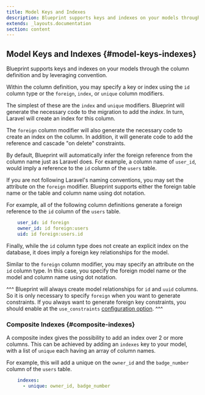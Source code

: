 ```yaml
---
title: Model Keys and Indexes
description: Blueprint supports keys and indexes on your models through the column definition and by leveraging convention.
extends: _layouts.documentation
section: content
---
```

## Model Keys and Indexes {#model-keys-indexes}
Blueprint supports keys and indexes on your models through the column definition and by leveraging convention.

Within the column definition, you may specify a key or index using the `id` column type or the `foreign`, `index`, or `unique` column modifiers.

The simplest of these are the `index` and `unique` modifiers. Blueprint will generate the necessary code to the migration to add the _index_. In turn, Laravel will create an index for this column.

The `foreign` column modifier will also generate the necessary code to create an index on the column. In addition, it will generate code to add the reference and cascade "on delete" constraints.

By default, Blueprint will automatically infer the foreign reference from the column name just as Laravel does. For example, a column name of `user_id`, would imply a reference to the `id` column of the `users` table.

If you are not following Laravel's naming conventions, you may set the attribute on the `foreign` modifier. Blueprint supports either the foreign table name or the table and column name using dot notation.

For example, all of the following column definitions generate a foreign reference to the `id` column of the `users` table.

```yaml
    user_id: id foreign
    owner_id: id foreign:users
    uid: id foreign:users.id
```

Finally, while the `id` column type does not create an explicit index on the database, it does imply a foreign key relationships for the model.

Similar to the `foreign` column modifier, you may specify an attribute on the `id` column type. In this case, you specify the foreign model name or the model and column name using dot notation.

^^^
Blueprint will always create model relationships for `id` and `uuid` columns. So it is only necessary to specify `foreign` when you want to generate constraints. If you always want to generate foreign key constraints, you should enable at the `use_constraints` [configuration option](/docs/advanced-configuration).
^^^


### Composite Indexes {#composite-indexes}
A composite index gives the possibility to add an index over 2 or more columns. This can be achieved by adding an `indexes` key to your model, with a list of `unique` each having an array of column names.

For example, this will add a unique on the `owner_id` and the `badge_number` column of the `users` table.

```yaml
    indexes:
      - unique: owner_id, badge_number
```
